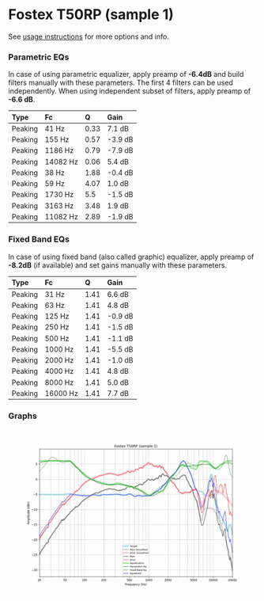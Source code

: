 # Fostex T50RP (sample 1)
See [usage instructions](https://github.com/jaakkopasanen/AutoEq#usage) for more options and info.

### Parametric EQs
In case of using parametric equalizer, apply preamp of **-6.4dB** and build filters manually
with these parameters. The first 4 filters can be used independently.
When using independent subset of filters, apply preamp of **-6.6 dB**.

| Type    | Fc       |    Q | Gain    |
|:--------|:---------|:-----|:--------|
| Peaking | 41 Hz    | 0.33 | 7.1 dB  |
| Peaking | 155 Hz   | 0.57 | -3.9 dB |
| Peaking | 1186 Hz  | 0.79 | -7.9 dB |
| Peaking | 14082 Hz | 0.06 | 5.4 dB  |
| Peaking | 38 Hz    | 1.88 | -0.4 dB |
| Peaking | 59 Hz    | 4.07 | 1.0 dB  |
| Peaking | 1730 Hz  | 5.5  | -1.5 dB |
| Peaking | 3163 Hz  | 3.48 | 1.9 dB  |
| Peaking | 11082 Hz | 2.89 | -1.9 dB |

### Fixed Band EQs
In case of using fixed band (also called graphic) equalizer, apply preamp of **-8.2dB**
(if available) and set gains manually with these parameters.

| Type    | Fc       |    Q | Gain    |
|:--------|:---------|:-----|:--------|
| Peaking | 31 Hz    | 1.41 | 6.6 dB  |
| Peaking | 63 Hz    | 1.41 | 4.8 dB  |
| Peaking | 125 Hz   | 1.41 | -0.9 dB |
| Peaking | 250 Hz   | 1.41 | -1.5 dB |
| Peaking | 500 Hz   | 1.41 | -1.1 dB |
| Peaking | 1000 Hz  | 1.41 | -5.5 dB |
| Peaking | 2000 Hz  | 1.41 | -1.0 dB |
| Peaking | 4000 Hz  | 1.41 | 4.8 dB  |
| Peaking | 8000 Hz  | 1.41 | 5.0 dB  |
| Peaking | 16000 Hz | 1.41 | 7.7 dB  |

### Graphs
![](./Fostex%20T50RP%20(sample%201).png)